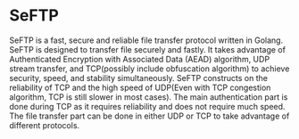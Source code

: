 # SeFTP
SeFTP is a fast, secure and reliable file transfer protocol written in Golang.
SeFTP is designed to transfer file securely and fastly. It takes advantage of Authenticated Encryption with Associated Data (AEAD) algorithm, UDP stream transfer, and TCP(possibly include obfuscation algorithm) to achieve security, speed, and stability simultaneously. SeFTP constructs on the reliability of TCP and the high speed of UDP(Even with TCP congestion algorithm, TCP is still slower in most cases). The main authentication part is done during TCP as it requires reliability and does not require much speed. The file transfer part can be done in either UDP or TCP to take advantage of different protocols.